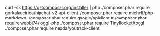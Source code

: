 curl -sS https://getcomposer.org/installer | php
./composer.phar require gorkalaucirica/hipchat-v2-api-client
./composer.phar require michelf/php-markdown
./composer.phar require google/apiclient
#./composer.phar require webbj74/toggl-php
./composer.phar require TinyRocket/toggl
./composer.phar require nepda/youtrack-client